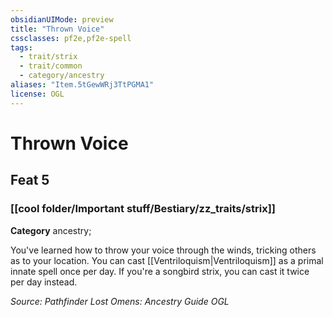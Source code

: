 ```yaml
---
obsidianUIMode: preview
title: "Thrown Voice"
cssclasses: pf2e,pf2e-spell
tags:
  - trait/strix
  - trait/common
  - category/ancestry
aliases: "Item.5tGewWRj3TtPGMA1"
license: OGL
---
```

# Thrown Voice
## Feat 5
### [[cool folder/Important stuff/Bestiary/zz_traits/strix]]

**Category** ancestry; 




You've learned how to throw your voice through the winds, tricking others as to your location. You can cast [[Ventriloquism|Ventriloquism]] as a primal innate spell once per day. If you're a songbird strix, you can cast it twice per day instead.

*Source: Pathfinder Lost Omens: Ancestry Guide*
*OGL*